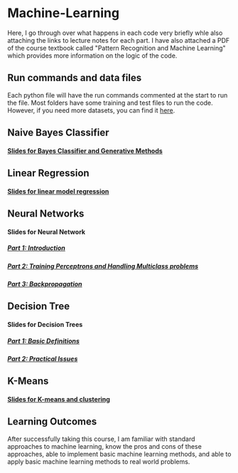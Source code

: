 # Machine-Learning
Here, I go through over what happens in each code very briefly whle also attaching the links to lecture notes for each part. I have also attached a PDF of the course textbook called "Pattern Recognition and Machine Learning" which provides more information on the logic of the code.

## Run commands and data files
Each python file will have the run commands commented at the start to run the file. Most folders have some training and test files to run the code. However, if you need more datasets, you can find it [here](https://athitsos.utasites.cloud/courses/cse4309_fall2021/assignments/uci_datasets/).

## Naive Bayes Classifier

#### [Slides for Bayes Classifier and Generative Methods](https://athitsos.utasites.cloud/courses/cse4309_fall2021/lectures/04_bayes_classifiers.pdf)


## Linear Regression

#### [Slides for linear model regression](https://athitsos.utasites.cloud/courses/cse4309_fall2021/lectures/07_linear_regression.pdf)

## Neural Networks

#### Slides for Neural Network
##### [Part 1: Introduction](https://athitsos.utasites.cloud/courses/cse4309_fall2021/lectures/09a_neural_networks.pdf)

##### [Part 2: Training Perceptrons and Handling Multiclass problems](https://athitsos.utasites.cloud/courses/cse4309_fall2021/lectures/09b_neural_networks.pdf)

##### [Part 3: Backpropagation](https://athitsos.utasites.cloud/courses/cse4309_fall2021/lectures/09c_neural_networks.pdf)

## Decision Tree

#### Slides for Decision Trees
##### [Part 1: Basic Definitions](https://athitsos.utasites.cloud/courses/cse4309_fall2021/lectures/11a_decision_trees.pdf)

##### [Part 2: Practical Issues](https://athitsos.utasites.cloud/courses/cse4309_fall2021/lectures/11b_decision_trees.pdf)

## K-Means

#### [Slides for K-means and clustering](https://athitsos.utasites.cloud/courses/cse4309_fall2021/lectures/17_clustering.pdf)

## Learning Outcomes
After successfully taking this course, I am familiar with standard approaches to machine learning, know the pros and cons of these approaches, able to implement basic machine learning methods, and able to apply basic machine learning methods to real world problems.
